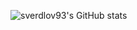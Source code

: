![sverdlov93's GitHub stats](https://github-readme-stats.vercel.app/api?username=sverdlov93&show_icons=true&theme=dark&hide=contribs,prs)
